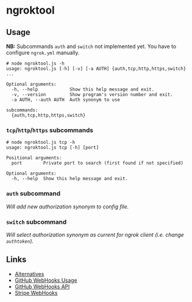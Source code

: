 # ngroktool

## Usage
**NB:** Subcommands `auth` and `switch` not implemented yet. You have to configure `ngrok.yml` manually.

```Console
# node ngroktool.js -h
usage: ngroktool.js [-h] [-v] [-a AUTH] {auth,tcp,http,https,switch} ...

Optional arguments:
  -h, --help            Show this help message and exit.
  -v, --version         Show program's version number and exit.
  -a AUTH, --auth AUTH  Auth synonym to use

subcommands:
  {auth,tcp,http,https,switch}
```

### `tcp`/`http`/`https` subcommands
```Console
# node ngroktool.js tcp -h
usage: ngroktool.js tcp [-h] [port]

Positional arguments:
  port        Private port to search (first found if not specified)

Optional arguments:
  -h, --help  Show this help message and exit.
```

### `auth` subcommand
*Will add new authorization synonym to config file.*

### `switch` subcommand
*Will select authorization synonym as current for ngrok client (i.e. change `authtoken`).*

## Links
* [Alternatives](http://john-sheehan.com/blog/a-survey-of-the-localhost-proxying-landscape)
* [GitHub WebHooks Usage](https://help.github.com/articles/about-webhooks/)
* [GitHub WebHooks API](https://developer.github.com/webhooks/)
* [Stripe WebHooks](https://stripe.com/docs/webhooks)
